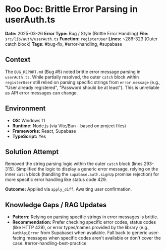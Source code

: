 # Roo Doc: Brittle Error Parsing in userAuth.ts

**Date:** 2025-03-26
**Error Type:** Bug / Style (Brittle Error Handling)
**File:** `src/lib/auth/userAuth.ts`
**Function:** `registerUser`
**Lines:** ~286-323 (Outer catch block)
**Tags:** #bug-fix, #error-handling, #supabase

## Context

The `BUG_REPORT.md` (Bug #5) noted brittle error message parsing in `userAuth.ts`. While partially resolved, the outer `catch` block within `registerUser` still relied on parsing specific strings from `error.message` (e.g., "User already registered", "Password should be at least"). This is unreliable as API error messages can change.

## Environment

*   **OS:** Windows 11
*   **Runtime:** Node.js (via Vite/Bun - based on project files)
*   **Frameworks:** React, Supabase
*   **TypeScript:** Yes

## Solution Attempt

Removed the string parsing logic within the outer `catch` block (lines 293-315). Simplified the logic to display a generic error message, relying on the inner `catch` block (handling the `supabase.auth.signUp` promise rejection) for more specific error handling like status code 429.

**Outcome:** Applied via `apply_diff`. Awaiting user confirmation.

## Knowledge Gaps / RAG Updates

*   **Pattern:** Relying on parsing specific strings in error messages is brittle.
*   **Recommendation:** Prefer checking specific error codes, status codes (like HTTP 429), or error types/names provided by the library (e.g., `AuthApiError` from Supabase) when available. Fall back to generic user-facing messages when specific codes aren't available or don't cover the case. #error-handling-best-practice